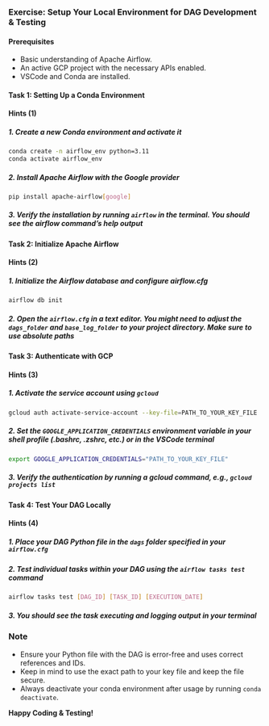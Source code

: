 ### Exercise: Setup Your Local Environment for DAG Development & Testing

#### Prerequisites

- Basic understanding of Apache Airflow.
- An active GCP project with the necessary APIs enabled.
- VSCode and Conda are installed.

#### Task 1: Setting Up a Conda Environment

#### Hints (1)

##### 1. Create a new Conda environment and activate it

```bash
conda create -n airflow_env python=3.11
conda activate airflow_env
```

##### 2. Install Apache Airflow with the Google provider

```bash
pip install apache-airflow[google]
```

##### 3. Verify the installation by running `airflow` in the terminal. You should see the airflow command’s help output

#### Task 2: Initialize Apache Airflow

#### Hints (2)

##### 1. Initialize the Airflow database and configure airflow.cfg

```bash
airflow db init
```

##### 2. Open the `airflow.cfg` in a text editor. You might need to adjust the `dags_folder` and `base_log_folder` to your project directory. Make sure to use absolute paths

#### Task 3: Authenticate with GCP

#### Hints (3)

##### 1. Activate the service account using `gcloud`

```bash
gcloud auth activate-service-account --key-file=PATH_TO_YOUR_KEY_FILE
```

##### 2. Set the `GOOGLE_APPLICATION_CREDENTIALS` environment variable in your shell profile (.bashrc, .zshrc, etc.) or in the VSCode terminal

```bash
export GOOGLE_APPLICATION_CREDENTIALS="PATH_TO_YOUR_KEY_FILE"
```

##### 3. Verify the authentication by running a gcloud command, e.g., `gcloud projects list`

#### Task 4: Test Your DAG Locally

#### Hints (4)

##### 1. Place your DAG Python file in the `dags` folder specified in your `airflow.cfg`

##### 2. Test individual tasks within your DAG using the `airflow tasks test` command

```bash
airflow tasks test [DAG_ID] [TASK_ID] [EXECUTION_DATE]
```

##### 3. You should see the task executing and logging output in your terminal

### Note

- Ensure your Python file with the DAG is error-free and uses correct references and IDs.
- Keep in mind to use the exact path to your key file and keep the file secure.
- Always deactivate your conda environment after usage by running `conda deactivate`.

**Happy Coding & Testing!**
